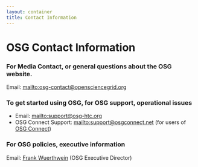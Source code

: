 ```yaml
---
layout: container
title: Contact Information
---
```


<h1>OSG Contact Information</h1>

### For Media Contact, or general questions about the OSG website.
Email: <mailto:osg-contact@opensciencegrid.org>

### To get started using OSG, for OSG support, operational issues

* Email: <mailto:support@osg-htc.org>
* OSG Connect Support: <mailto:support@osgconnect.net> (for users of [OSG Connect](https://support.opensciencegrid.org))


### For OSG policies, executive information
Email: [Frank Wuerthwein](mailto:fkw@ucsd.edu) (OSG Executive Director)

